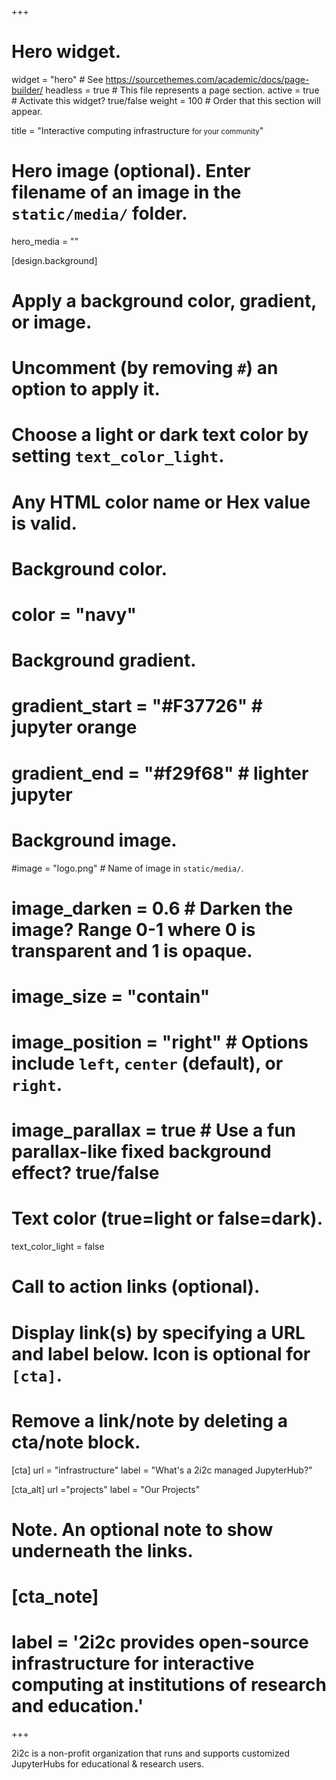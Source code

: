 +++
# Hero widget.
widget = "hero"  # See https://sourcethemes.com/academic/docs/page-builder/
headless = true  # This file represents a page section.
active = true  # Activate this widget? true/false
weight = 100  # Order that this section will appear.

title = "<span class=' font-weight-bold'>Interactive computing infrastructure</span> <small>for your community</small>"

# Hero image (optional). Enter filename of an image in the `static/media/` folder.
hero_media = ""

[design.background]
  # Apply a background color, gradient, or image.
  #   Uncomment (by removing `#`) an option to apply it.
  #   Choose a light or dark text color by setting `text_color_light`.
  #   Any HTML color name or Hex value is valid.

  # Background color.
  # color = "navy"

  # Background gradient.
  # gradient_start = "#F37726"  # jupyter orange
  # gradient_end = "#f29f68"  # lighter jupyter

  # Background image.
  #image = "logo.png"  # Name of image in `static/media/`.
  # image_darken = 0.6  # Darken the image? Range 0-1 where 0 is transparent and 1 is opaque.
  # image_size = "contain"
  # image_position = "right"  # Options include `left`, `center` (default), or `right`.
  # image_parallax = true  # Use a fun parallax-like fixed background effect? true/false

  # Text color (true=light or false=dark).
  text_color_light = false

# Call to action links (optional).
#   Display link(s) by specifying a URL and label below. Icon is optional for `[cta]`.
#   Remove a link/note by deleting a cta/note block.
[cta]
  url = "infrastructure"
  label = "What's a 2i2c managed JupyterHub?"

[cta_alt]
  url ="projects"
  label = "Our Projects"

# Note. An optional note to show underneath the links.
# [cta_note]
#  label = '2i2c provides open-source infrastructure for interactive computing at institutions of research and education.'
+++

2i2c is a non-profit organization that runs and supports customized JupyterHubs for educational & research users.
